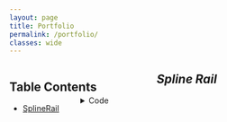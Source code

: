 ```yaml
---
layout: page
title: Portfolio
permalink: /portfolio/
classes: wide
---
```


<style type="text/css">
.wrapper {
  max-width: 90%;
}
.column1 {
  width: 25%;
  margin-right: 75%;
  position: fixed;
}
  
.column2 {
  width: 75%;
  margin-left: 25%;
}
</style>

<div class="column1">
<h2>Table Contents</h2>
<ul>
  <li><a href="splinerail">SplineRail</a></li>
</ul>  
</div>

<div class="column2">
<p align=middle>
  <h2 id="splinerail" align=middle><i>Spline Rail</i></h2>
</p>
  
<details>
  <summary> Code </summary>
  <pre>
    <code>
using System;
using System.Collections.Generic;
using System.Linq;
using Unity.Mathematics;
using UnityEditor;
using UnityEngine;

/// &#x3C;summary&#x3E;
/// Represents a grindable rail along a Catmull-Rom spline.
/// &#x3C;/summary&#x3E;
[ExecuteInEditMode, RequireComponent(typeof(MeshFilter)), RequireComponent(typeof(MeshCollider))]
public class SplineRail : MonoBehaviour, IRail
{
    struct Subcurve
    {
        Vector3[] factors;

        /// &#x3C;summary&#x3E;
        /// Constructs a subcurve from 4 control points;
        /// &#x3C;/summary&#x3E;
        /// &#x3C;param name=&#x22;controlPoint1&#x22;&#x3E; First control point. &#x3C;/param&#x3E;
        /// &#x3C;param name=&#x22;controlPoint2&#x22;&#x3E; Second control point. &#x3C;/param&#x3E;
        /// &#x3C;param name=&#x22;controlPoint3&#x22;&#x3E; Third control point. &#x3C;/param&#x3E;
        /// &#x3C;param name=&#x22;controlPoint4&#x22;&#x3E; Fourth control point. &#x3C;/param&#x3E;
        public Subcurve(Vector3 controlPoint1, Vector3 controlPoint2, Vector3 controlPoint3, Vector3 controlPoint4)
        {
            factors = new Vector3[4];
            factors[0] = controlPoint2;
            factors[1] = (controlPoint3 - controlPoint1) / 2.0f;
            factors[2] = controlPoint1 + 2.0f * controlPoint3 - (5.0f * controlPoint2 + controlPoint4) / 2.0f;
            factors[3] = (3 * controlPoint2 + controlPoint4 - controlPoint1 - 3.0f * controlPoint3) / 2.0f;
        }

        /// &#x3C;summary&#x3E;
        /// Evaluates the curve at a collection of t values.
        /// &#x3C;/summary&#x3E;
        /// &#x3C;param name=&#x22;t1&#x22;&#x3E; The first t value. &#x3C;/param&#x3E;
        /// &#x3C;param name=&#x22;t2&#x22;&#x3E; The second t value. &#x3C;/param&#x3E;
        /// &#x3C;param name=&#x22;t3&#x22;&#x3E; The third t value.&#x3C;/param&#x3E;
        /// &#x3C;param name=&#x22;t4&#x22;&#x3E; The fourth t value.&#x3C;/param&#x3E;
        /// &#x3C;returns&#x3E; The value along the curve. &#x3C;/returns&#x3E;
        public readonly Vector3 Evaluate(float t1, float t2, float t3, float t4)
        {
            return t1 * factors[0] + t2 * factors[1] + t3 * factors[2] + t4 * factors[3];
        }
    }

    struct Subline
    {
        Vector3 start, path;
        float startT, pathT;

        /// &#x3C;summary&#x3E;
        /// Constructs a subline from a start and a end.
        /// &#x3C;/summary&#x3E;
        /// &#x3C;param name=&#x22;start&#x22;&#x3E; The start of the curve. &#x3C;/param&#x3E;
        /// &#x3C;param name=&#x22;end&#x22;&#x3E; The end of the curve. &#x3C;/param&#x3E;
        public Subline(Vector3 start, float startT, Vector3 end, float endT)
        {
            this.start = start;
            path = end - start;
            this.startT = startT;
            pathT = endT - startT;
        }

        /// &#x3C;summary&#x3E;
        /// Constructs a subline from a start and a end.
        /// &#x3C;/summary&#x3E;
        /// &#x3C;param name=&#x22;start&#x22;&#x3E; The start of the curve. &#x3C;/param&#x3E;
        /// &#x3C;param name=&#x22;end&#x22;&#x3E; The end of the curve. &#x3C;/param&#x3E;
        public Subline((Vector3 point, float t) start, (Vector3 point, float t) end)
        {
            (this.start, startT) = start;
            path = end.point - start.point;
            pathT = end.t - start.t;
        }

        /// &#x3C;summary&#x3E;
        /// Evaluates the line at a t value.
        /// &#x3C;/summary&#x3E;
        /// &#x3C;param name=&#x22;t&#x22;&#x3E; The t value. &#x3C;/param&#x3E;
        /// &#x3C;returns&#x3E; The value along the curve. &#x3C;/returns&#x3E;
        public readonly (Vector3 point, float t) Evaluate(float t)
        {
            return (start + t * path, startT + t * pathT);
        }

        /// &#x3C;summary&#x3E;
        /// Find the closest global t to a position.
        /// &#x3C;/summary&#x3E;
        /// &#x3C;param name=&#x22;position&#x22;&#x3E; the position to the closest t to. &#x3C;/param&#x3E;
        /// &#x3C;returns&#x3E; The tuple of the closest global t and the distance to that t. &#x3C;/returns&#x3E;
        public readonly (float, float) ClosestGlobalT(Vector3 position)
        {
            (Vector3 point, float t) = Evaluate(Mathf.Clamp(Vector3.Dot(position - start, path) / path.sqrMagnitude, 0.0f, 1.0f));
            return (t, (position - point).magnitude);
        }
    }

    /// &#x3C;summary&#x3E;
    /// The size of the step between joints.
    /// &#x3C;/summary&#x3E;
    [Header(&#x22;Configuration&#x22;)]
    public float stepLength = 0.5f;
    int stepSizeHash;

    /// &#x3C;summary&#x3E;
    /// How many substeps to take between joints.
    /// &#x3C;/summary&#x3E;
    public int precision = 10;
    int precisionHash;

    /// &#x3C;summary&#x3E;
    /// The Catmull-Rom spline as control points.
    /// &#x3C;/summary&#x3E;
    public Vector3[] controlPoints = new Vector3[]
    {
        new (-1.0f, 0.0f),
        new (1.0f, 0.0f)
    };
    int controlPointsHash;

    /// &#x3C;summary&#x3E;
    /// Reference joint along the rail.
    /// &#x3C;/summary&#x3E;
    public Vector2[] joint = new Vector2[]
    {
        new (0.3f, 0.3f),
        new (-0.3f, 0.3f),
        new (-0.3f, -0.3f),
        new (0.3f, -0.3f),
    };
    int jointHash;

    Bounds jointBounds;


    readonly List&#x3C;Subcurve&#x3E; spline = new();
    readonly List&#x3C;Subline&#x3E; lines = new();

    void Update()
    {
        int controlPointsHash = controlPoints.GetHashCode(),
        stepSizeHash = stepLength.GetHashCode(),
        precisionHash = precision.GetHashCode(),
        jointHash = joint.GetHashCode();

        if (this.controlPointsHash != controlPointsHash || this.stepSizeHash != stepSizeHash || this.precisionHash != precisionHash)
        {
            PreprocessSpline();
            controlPointsHash = controlPoints.GetHashCode();
        }

        if (this.controlPointsHash != controlPointsHash || this.stepSizeHash != stepSizeHash || this.precisionHash != precisionHash || this.jointHash != jointHash)
        {
            UpdateMesh();
        }

        if (this.controlPointsHash != controlPointsHash)
        {
            this.controlPointsHash = controlPointsHash;
        }
        if (this.stepSizeHash != stepSizeHash)
        {
            this.stepSizeHash = stepSizeHash;
        }
        if (this.precisionHash != precisionHash)
        {
            this.precisionHash = precisionHash;
        }
        if (this.jointHash != jointHash)
        {
            PreprocessJoint();
            this.jointHash = jointHash;
        }
    }

    void PreprocessSpline()
    {
        if (precision == 0 || stepLength == 0)
        {
            throw new ArgumentException(&#x22;Precision and stepLength must not be 0.&#x22;);
        }

        spline.Clear();

        for (int i = 0; i + 1 &#x3C; controlPoints.Length; i++)
        {
            spline.Add(new(GetControlPoint(i - 1), GetControlPoint(i), GetControlPoint(i + 1), GetControlPoint(i + 2)));
        }

        lines.Clear();

        float t = 0.0f;

        for (int i = 0; i &#x3C; precision; i++)
        {
            t += stepLength / (precision * SplineVelocity(t).magnitude);
            t = Mathf.Clamp(t, 0.0f, 1.0f);
        }

        lines.Add(new(SplineDisplacement(0.0f), 0.0f, SplineDisplacement(t), t));

        while (t &#x3C; 1.0f)
        {
            for (int i = 0; i &#x3C; precision; i++)
            {
                t += stepLength / (precision * SplineVelocity(t).magnitude);
                t = Mathf.Clamp(t, 0.0f, 1.0f);
            }

            lines.Add(new(lines[^1].Evaluate(1.0f), (SplineDisplacement(t), t)));
        }
    }

    void PreprocessJoint()
    {
        jointBounds = new();
        foreach (Vector3 point in joint)
        {
            jointBounds.Encapsulate(point);
        }
    }

    /// &#x3C;summary&#x3E;
    /// Updates &#x3C;c&#x3E; mesh &#x3C;/c&#x3E; to reflect &#x3C;c&#x3E; controlPoints &#x3C;/c&#x3E;.
    /// &#x3C;/summary&#x3E;
    public void UpdateMesh()
    {
        PreprocessSpline();

        if (spline.Count == 0)
        {
            return;
        }

        List&#x3C;Vector3&#x3E; vertices = new();
        List&#x3C;int&#x3E; triangles = new();

        Quaternion direction = SplineRotation(0.0f);
        Vector3 displacement = GetControlPoint(0);
        for (int i = 0; i &#x3C; joint.Count(); i++)
        {
            vertices.Add(direction * (Vector3)joint[i] + displacement);
        }

        vertices.Add(direction * (Vector3)joint[0] + displacement);
        for (int i = 1; i &#x3C; joint.Count(); i++)
        {
            vertices.Add(direction * (Vector3)joint[i] + displacement);
            vertices.Add(direction * (Vector3)joint[i] + displacement);
        }
        vertices.Add(direction * (Vector3)joint[0] + displacement);

        foreach (Subline line in lines)
        {
            for (int i = vertices.Count; i &#x3C; vertices.Count + 2 * joint.Count(); i += 2)
            {
                triangles.Add(i - 8);
                triangles.Add(i - 7);
                triangles.Add(i + 1);

                triangles.Add(i + 1);
                triangles.Add(i);
                triangles.Add(i - 8);
            }

            float t = line.Evaluate(1.0f).t;

            direction = SplineRotation(t);
            displacement = SplineDisplacement(t);
            vertices.Add(direction * (Vector3)joint[0] + displacement);
            for (int i = 1; i &#x3C; joint.Count(); i++)
            {
                vertices.Add(direction * (Vector3)joint[i] + displacement);
                vertices.Add(direction * (Vector3)joint[i] + displacement);
            }
            vertices.Add(direction * (Vector3)joint[0] + displacement);
        }

        direction = SplineRotation(1.0f);
        displacement = controlPoints[^1];
        for (int i = 0; i &#x3C; joint.Count(); i++)
        {
            vertices.Add(direction * (Vector3)joint[i] + displacement);
        }

        Mesh mesh = new() { vertices = vertices.ToArray(), triangles = triangles.ToArray() };
        mesh.Optimize();
        mesh.RecalculateNormals();
        TryGetComponent(out MeshFilter filter);
        filter.mesh = mesh;
        TryGetComponent(out MeshCollider collider);
        collider.sharedMesh = mesh;
    }

    /// &#x3C;summary&#x3E;
    /// Retrieves the &#x3C;paramref name=&#x22;i&#x22;/&#x3E;th control point along the spline. Will extrapolate one point ahead or behind.
    /// &#x3C;/summary&#x3E;
    /// &#x3C;param name=&#x22;i&#x22;&#x3E; Index of the control point to retrieve. &#x3C;/param&#x3E;
    /// &#x3C;returns&#x3E; &#x3C;paramref name=&#x22;i&#x22;/&#x3E;th control point. &#x3C;/returns&#x3E;
    /// &#x3C;exception cref=&#x22;IndexOutOfRangeException&#x22;&#x3E; Thrown when index &#x3C;paramref name=&#x22;i&#x22;/&#x3E; is out of range [-1, &#x3C;c&#x3E;controlPoints.Count&#x3C;/c&#x3E;]. &#x3C;/exception&#x3E;
    /// &#x3C;exception cref=&#x22;IndexOutOfRangeException&#x22;&#x3E; Thrown when there are too few points to extrapolate (less than 2) and the index is on the bounds. &#x3C;/exception&#x3E;
    public Vector3 GetControlPoint(int i)
    {
        if (i &#x3C; -1 || i &#x3E; controlPoints.Length)
        {
            throw new IndexOutOfRangeException($&#x22;Index {i} out of bounds, should be in [-1 and {controlPoints.Length}].&#x22;);
        }

        if (i == -1)
        {
            if (controlPoints.Length &#x3C; 2)
            {
                throw new IndexOutOfRangeException($&#x22;Tried to extrapolate with too few points.&#x22;);
            }
            return 2 * controlPoints[0] - controlPoints[1];
        }


        if (i == controlPoints.Length)
        {
            if (controlPoints.Length &#x3C; 2)
            {
                throw new ArgumentException($&#x22;Tried to extrapolate with too few points.&#x22;);
            }
            return 2 * controlPoints[^1] - controlPoints[^2];
        }

        return controlPoints[i];
    }

    /// &#x3C;summary&#x3E;
    /// Calculates the rotation of a rider along the spline at time &#x3C;paramref name=&#x22;t&#x22;/&#x3E;.
    /// &#x3C;/summary&#x3E;
    /// &#x3C;param name=&#x22;t&#x22;&#x3E; The distance along the curve. &#x3C;/param&#x3E;
    /// &#x3C;returns&#x3E; The rotation of a rider along the curve. &#x3C;/returns&#x3E;
    /// &#x3C;exception cref=&#x22;IndexOutOfRangeException&#x22;&#x3E; Thrown when time &#x3C;paramref name=&#x22;t&#x22;/&#x3E; is out of range [0, 1]. &#x3C;/exception&#x3E;
    /// &#x3C;seealso cref=&#x22;SplineDisplacement&#x22;/&#x3E;
    /// &#x3C;seealso cref=&#x22;SplineVelocity&#x22;/&#x3E;
    /// &#x3C;seealso cref=&#x22;SplineAcceleration&#x22;/&#x3E;
    public Quaternion SplineRotation(float t)
    {
        return Quaternion.LookRotation(SplineVelocity(t));
    }

    /// &#x3C;summary&#x3E;
    /// Calculates the displacement along the spline at time &#x3C;paramref name=&#x22;t&#x22;/&#x3E;.
    /// &#x3C;/summary&#x3E;
    /// &#x3C;param name=&#x22;t&#x22;&#x3E; The distance along the curve. &#x3C;/param&#x3E;
    /// &#x3C;returns&#x3E; The displacement along the curve. &#x3C;/returns&#x3E;
    /// &#x3C;exception cref=&#x22;IndexOutOfRangeException&#x22;&#x3E; Thrown when time &#x3C;paramref name=&#x22;t&#x22;/&#x3E; is out of range [0, 1]. &#x3C;/exception&#x3E;
    /// &#x3C;seealso cref=&#x22;RiderPosition&#x22;/&#x3E;
    /// &#x3C;seealso cref=&#x22;SplineVelocity&#x22;/&#x3E;
    /// &#x3C;seealso cref=&#x22;SplineAcceleration&#x22;/&#x3E;
    public Vector3 SplineDisplacement(float t)
    {
        if (t &#x3C; 0 || t &#x3E; 1)
        {
            throw new IndexOutOfRangeException($&#x22;Time {t} out of bounds, should be in [0, 1].&#x22;);
        }
        if (t == 1)
        {
            return spline[^1].Evaluate(1.0f, 1.0f, 1.0f, 1.0f);
        }
        t *= spline.Count;
        return spline[(int)MathF.Floor(t)].Evaluate(1.0f, (t % 1.0f), (t % 1.0f) * (t % 1.0f), (t % 1.0f) * (t % 1.0f) * (t % 1.0f));
    }

    /// &#x3C;summary&#x3E;
    /// Calculates the velocity along the spline at time &#x3C;paramref name=&#x22;t&#x22;/&#x3E;.
    /// &#x3C;/summary&#x3E;
    /// &#x3C;param name=&#x22;t&#x22;&#x3E; The distance along the curve. &#x3C;/param&#x3E;
    /// &#x3C;returns&#x3E; The velocity along the curve. &#x3C;/returns&#x3E;
    /// &#x3C;exception cref=&#x22;IndexOutOfRangeException&#x22;&#x3E; Thrown when time &#x3C;paramref name=&#x22;t&#x22;/&#x3E; is out of range [0, 1]. &#x3C;/exception&#x3E;
    /// &#x3C;seealso cref=&#x22;SplineDisplacement&#x22;/&#x3E;
    /// &#x3C;seealso cref=&#x22;SplineAcceleration&#x22;/&#x3E;
    public Vector3 SplineVelocity(float t)
    {
        if (t &#x3C; 0 || t &#x3E; 1)
        {
            throw new IndexOutOfRangeException($&#x22;Time {t} out of bounds, should be in [0, 1].&#x22;);
        }
        if (t == 1)
        {
            return spline[^1].Evaluate(0.0f, 1.0f, 2.0f, 3.0f);
        }
        t *= spline.Count;
        return spline.Count * spline[(int)MathF.Floor(t)].Evaluate(0.0f, 1.0f, 2.0f * (t % 1.0f), 3.0f * (t % 1.0f) * (t % 1.0f));
    }

    /// &#x3C;summary&#x3E;
    /// Calculates the acceleration along the spline at time &#x3C;paramref name=&#x22;t&#x22;/&#x3E;.
    /// &#x3C;/summary&#x3E;
    /// &#x3C;param name=&#x22;t&#x22;&#x3E; The distance along the curve. &#x3C;/param&#x3E;
    /// &#x3C;returns&#x3E; The acceleration along the curve. &#x3C;/returns&#x3E;
    /// &#x3C;exception cref=&#x22;IndexOutOfRangeException&#x22;&#x3E; Thrown when time &#x3C;paramref name=&#x22;t&#x22;/&#x3E; is out of range [0, 1]. &#x3C;/exception&#x3E;
    /// &#x3C;seealso cref=&#x22;SplineDisplacement&#x22;/&#x3E;
    /// &#x3C;seealso cref=&#x22;SplineVelocity&#x22;/&#x3E;
    public Vector3 SplineAcceleration(float t)
    {
        if (t &#x3C; 0 || t &#x3E; 1)
        {
            throw new IndexOutOfRangeException($&#x22;Time {t} out of bounds, should be in [0, 1].&#x22;);
        }
        if (t == 1)
        {
            return spline[^1].Evaluate(0.0f, 0.0f, 2.0f, 6.0f);
        }
        t *= spline.Count;
        return spline.Count * spline.Count * spline[(int)MathF.Floor(t)].Evaluate(0.0f, 0.0f, 2.0f, 6.0f * (t % 1.0f));
    }

    /// &#x3C;summary&#x3E;
    /// Finds the t that approximately is closest to the provided position.
    /// &#x3C;/summary&#x3E;
    /// &#x3C;param name=&#x22;position&#x22;&#x3E; The position to measure from. &#x3C;/param&#x3E;
    /// &#x3C;returns&#x3E; The closest time. &#x3C;/returns&#x3E;
    public (float t, float direction) Mount(Vector3 position, Quaternion rotation)
    {
        float bestT = -1, bestDistance = float.PositiveInfinity;
        position = transform.InverseTransformPoint(position);
        foreach (Subline line in lines)
        {
            (float t, float distance) = line.ClosestGlobalT(position);

            if (distance &#x3C; bestDistance)
            {
                bestT = line.Evaluate(t).t;
                bestDistance = distance;
            }
        }

        return (bestT, Vector3.Angle(rotation * Vector3.forward, transform.TransformDirection(SplineVelocity(bestT))) &#x3C;= 90.0 ? 1 : -1);
    }

    /// &#x3C;summary&#x3E;
    /// Calculates the position of a rider along the spline at time &#x3C;paramref name=&#x22;t&#x22;/&#x3E;.
    /// &#x3C;/summary&#x3E;
    /// &#x3C;param name=&#x22;t&#x22;&#x3E; The distance along the curve in [0, 1] &#x3C;/param&#x3E;
    /// &#x3C;returns&#x3E; The position of a rider along the curve. &#x3C;/returns&#x3E;
    /// &#x3C;exception cref=&#x22;IndexOutOfRangeException&#x22;&#x3E; Thrown when time &#x3C;paramref name=&#x22;t&#x22;/&#x3E; is out of range [0, 1]. &#x3C;/exception&#x3E; 
    public Vector3 RiderPosition(float t) =&#x3E; transform.TransformPoint(SplineDisplacement(t) + SplineRotation(t) * Vector3.up * jointBounds.max.y);

    /// &#x3C;summary&#x3E;
    /// Calculates the rotation of a rider along the rail at time &#x3C;paramref name=&#x22;t&#x22;/&#x3E;.
    /// &#x3C;/summary&#x3E;
    /// &#x3C;param name=&#x22;t&#x22;&#x3E; The distance along the curve in [0, 1] &#x3C;/param&#x3E;
    /// &#x3C;returns&#x3E; The rotation of a rider along the curve. &#x3C;/returns&#x3E;
    /// &#x3C;exception cref=&#x22;IndexOutOfRangeException&#x22;&#x3E; Thrown when time &#x3C;paramref name=&#x22;t&#x22;/&#x3E; is out of range [0, 1]. &#x3C;/exception&#x3E; 
    public Quaternion RiderRotation(float t, float speed) =&#x3E; Quaternion.LookRotation(transform.TransformDirection(SplineVelocity(t) * speed));

    /// &#x3C;summary&#x3E;
    /// Calculates the speed of a rider along the rail at time &#x3C;paramref name=&#x22;t&#x22;/&#x3E;.
    /// &#x3C;/summary&#x3E;
    /// &#x3C;param name=&#x22;t&#x22;&#x3E; The distance along the curve in [0, 1] &#x3C;/param&#x3E;
    /// &#x3C;returns&#x3E; The speed of a rider along the curve. &#x3C;/returns&#x3E;
    /// &#x3C;exception cref=&#x22;IndexOutOfRangeException&#x22;&#x3E; Thrown when time &#x3C;paramref name=&#x22;t&#x22;/&#x3E; is out of range [0, 1]. &#x3C;/exception&#x3E; 
    public float RiderSpeed(float t) =&#x3E; SplineVelocity(t).magnitude;
}

/// &#x3C;summary&#x3E;
/// Implements rail editing via draggable control points.
/// &#x3C;/summary&#x3E;
[CustomEditor(typeof(SplineRail))]
public class SplineRailEditor : Editor
{
    void OnSceneGUI()
    {
        Handles.color = Color.blue;
        SplineRail rail = target as SplineRail;

        EditorGUI.BeginChangeCheck();
        for (int i = 0; i &#x3C; rail.controlPoints.Length; i++)
        {
            rail.controlPoints[i] = rail.transform.InverseTransformPoint(Handles.PositionHandle(rail.transform.TransformPoint(rail.controlPoints[i]), Quaternion.identity));
        }
        if (EditorGUI.EndChangeCheck())
        {
            rail.UpdateMesh();
        }
    }
}
    </code>
  </pre>
</details>
</div>
